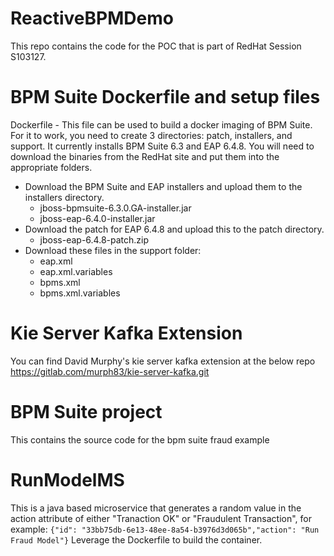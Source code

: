 # ReactiveBPMDemo

This repo contains the code for the POC that is part of RedHat Session S103127.

# BPM Suite Dockerfile and setup files
Dockerfile - This file can be used to build a docker imaging of BPM Suite.
For it to work, you need to create 3 directories:  patch, installers, and support.
It currently installs BPM Suite 6.3 and EAP 6.4.8.
You will need to download the binaries from the RedHat site and put them into the appropriate folders.

* Download the BPM Suite and EAP installers and upload them to the installers directory.
   * jboss-bpmsuite-6.3.0.GA-installer.jar
   * jboss-eap-6.4.0-installer.jar
* Download the patch for EAP 6.4.8 and upload this to the patch directory.
   * jboss-eap-6.4.8-patch.zip
* Download these files in the support folder:
    * eap.xml
    * eap.xml.variables
    * bpms.xml
    * bpms.xml.variables

# Kie Server Kafka Extension
You can find David Murphy's kie server kafka extension at the below repo
https://gitlab.com/murph83/kie-server-kafka.git

# BPM Suite project
This contains the source code for the bpm suite fraud example 

# RunModelMS
This is a java based microservice that generates a random value in the action attribute of either "Tranaction OK" or "Fraudulent Transaction", for example:
``{"id": "33bb75db-6e13-48ee-8a54-b3976d3d065b","action": "Run Fraud Model"}``
Leverage the Dockerfile to build the container.
